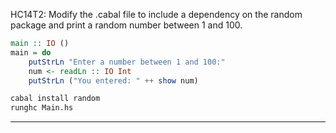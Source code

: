 HC14T2: Modify the .cabal file to include a dependency on the random package and print a random number between 1 and 100.

```haskell
main :: IO ()
main = do
    putStrLn "Enter a number between 1 and 100:"
    num <- readLn :: IO Int
    putStrLn ("You entered: " ++ show num)
```



```bash
cabal install random
runghc Main.hs
```



---

